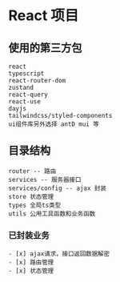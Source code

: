 # React 项目

## 使用的第三方包

```
react
typescript
react-router-dom
zustand
react-query
react-use
dayjs
tailwindcss/styled-components
ui组件库另外选择 antD mui 等
```

## 目录结构

```
router -- 路由
services -- 服务器接口
services/config -- ajax 封装
store 状态管理
types 全局ts类型
utils 公用工具函数和业务函数
```

### 已封装业务

```
- [x] ajax请求，接口返回数据解密
- [x] 路由管理
- [x] 状态管理
```
